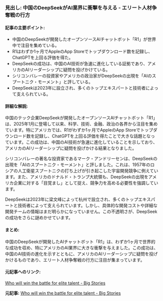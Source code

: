 ### 見出し: 中国のDeepSeekがAI業界に衝撃を与える - エリート人材争奪戦の行方

#### 記事の主要ポイント:
- 中国のDeepSeekが開発したオープンソースAIチャットボット「R1」が世界中で注目を集めている。
- R1はわずか1ヶ月でAppleのApp Storeでトップダウンロード数を記録し、ChatGPTを上回る評価を得た。
- DeepSeekの成功は、中国のAI技術が急速に進化している証拠であり、アメリカのAIリーダーシップに疑問を投げかけている。
- シリコンバレーの投資家やアメリカの政治家がDeepSeekの出現を「AIのスプートニク・モーメント」と評している。
- DeepSeekは2023年に設立され、多くのトップエキスパートと技術者によって支えられている。

#### 詳細な解説:
中国のテック企業DeepSeekが開発したオープンソースAIチャットボット「R1」は、2025年1月に登場して以来、科学、技術、金融、政治の各界から注目を集めています。特にアメリカでは、R1がわずか1ヶ月でAppleのApp Storeでトップダウンロード数を記録し、ChatGPTを上回る評価を得たことで大きな話題となっています。この成功は、中国のAI技術が急速に進化していることを示しており、アメリカのAIリーダーシップに疑問を投げかける結果となりました。

シリコンバレーの著名な投資家であるマーク・アンドリーセンは、DeepSeekの出現を「AIのスプートニク・モーメント」と評しました。これは、1957年のロシアの人工衛星スプートニクの打ち上げが引き起こした宇宙開発競争に例えています。また、アメリカのドナルド・トランプ大統領も、DeepSeekの出現をアメリカ企業に対する「目覚まし」として捉え、競争力を高める必要性を強調しています。

DeepSeekは2023年に梁文峰によって杭州で設立され、多くのトップエキスパートと技術者によって支えられています。しかし、具体的な開発コストや詳細な開発チームの情報はまだ明らかになっていません。この不透明さが、DeepSeekの成功をさらに謎めかせています。

#### まとめ:
中国のDeepSeekが開発したAIチャットボット「R1」は、わずか1ヶ月で世界的な成功を収め、特にアメリカのAI業界に大きな衝撃を与えました。この成功は、中国のAI技術の進化を示すとともに、アメリカのAIリーダーシップに疑問を投げかけるものであり、エリート人材争奪戦の行方に注目が集まっています。

#### 元記事へのリンク:
[Who will win the battle for elite talent - Big Stories](リンク先URL)

**元記事:** [Who will win the battle for elite talent - Big Stories](https://velikeprice.com/en/business/who-will-win-the-battle-for-elite-talent/)